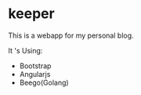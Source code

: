 keeper
======

This is a webapp for my personal blog.

It 's Using:

* Bootstrap
* Angularjs
* Beego(Golang)


